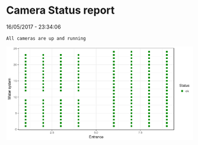 Camera Status report
================
16/05/2017 - 23:34:06

    All cameras are up and running

![](camreport_files/figure-markdown_github/unnamed-chunk-2-1.png)
